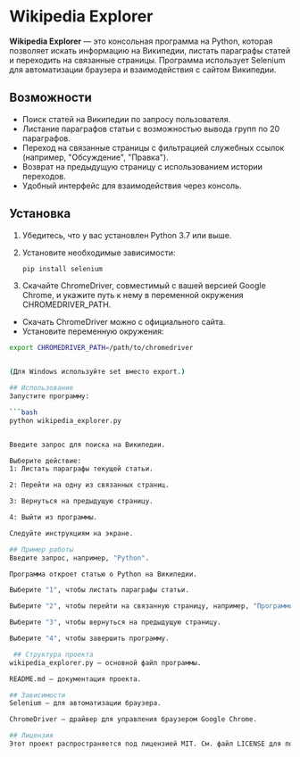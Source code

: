 # Wikipedia Explorer

**Wikipedia Explorer** — это консольная программа на Python, которая позволяет искать информацию на Википедии, листать параграфы статей и переходить на связанные страницы. Программа использует Selenium для автоматизации браузера и взаимодействия с сайтом Википедии.

## Возможности

- Поиск статей на Википедии по запросу пользователя.
- Листание параграфов статьи с возможностью вывода групп по 20 параграфов.
- Переход на связанные страницы с фильтрацией служебных ссылок (например, "Обсуждение", "Правка").
- Возврат на предыдущую страницу с использованием истории переходов.
- Удобный интерфейс для взаимодействия через консоль.

## Установка

1. Убедитесь, что у вас установлен Python 3.7 или выше.
2. Установите необходимые зависимости:

   ```bash
   pip install selenium
   
3. Скачайте ChromeDriver, совместимый с вашей версией Google Chrome, и укажите путь к нему в переменной окружения CHROMEDRIVER_PATH.
- Скачать ChromeDriver можно с официального сайта.
- Установите переменную окружения:

```bash
export CHROMEDRIVER_PATH=/path/to/chromedriver


(Для Windows используйте set вместо export.)

## Использование
Запустите программу:

```bash
python wikipedia_explorer.py


Введите запрос для поиска на Википедии.

Выберите действие:
1: Листать параграфы текущей статьи.

2: Перейти на одну из связанных страниц.

3: Вернуться на предыдущую страницу.

4: Выйти из программы.

Следуйте инструкциям на экране.

## Пример работы
Введите запрос, например, "Python".

Программа откроет статью о Python на Википедии.

Выберите "1", чтобы листать параграфы статьи.

Выберите "2", чтобы перейти на связанную страницу, например, "Программирование".

Выберите "3", чтобы вернуться на предыдущую страницу.

Выберите "4", чтобы завершить программу.

 ## Структура проекта
wikipedia_explorer.py — основной файл программы.

README.md — документация проекта.

## Зависимости
Selenium — для автоматизации браузера.

ChromeDriver — драйвер для управления браузером Google Chrome.

## Лицензия
Этот проект распространяется под лицензией MIT. См. файл LICENSE для получения дополнительной информации.
